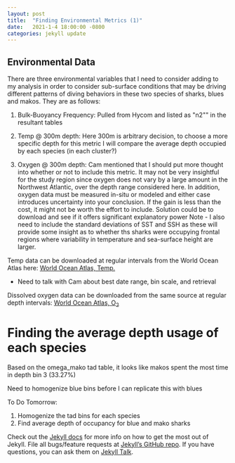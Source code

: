 ```yaml
---
layout: post
title:  "Finding Environmental Metrics (1)"
date:   2021-1-4 18:00:00 -0800
categories: jekyll update
---
```

## Environmental Data ##
There are three environmental variables that I need to consider adding to my analysis in order to consider sub-surface conditions that may be driving different patterns of diving behaviors in these two species of sharks, blues and makos. They are as follows:

1. Bulk-Buoyancy Frequency:
Pulled from Hycom and listed as "n2"" in the resultant tables

2. Temp @ 300m depth: 
Here 300m is arbitrary decision, to choose a more specific depth for this metric I will compare the average depth occupied by each species (in each cluster?)

3. Oxygen @ 300m depth:
Cam mentioned that I should put more thought into whether or not to include this metric. It may not be very insightful for the study region since oxygen does not vary by a large amount in the Northwest Atlantic, over the depth range considered here. In addition, oxygen data must be measured in-situ or modeled and either case introduces uncertainty into your conclusion. If the gain is less than the cost, it might not be worth the effort to include. Solution could be to download and see if it offers significant explanatory power 
Note - I also need to include the standard deviations of SST and SSH as these will provide some insight as to whether ths sharks were occupying frontal regions where variability in temperature and sea-surface height are larger.

Temp data can be downloaded at regular intervals from the World Ocean Atlas here:
[World Ocean Atlas, Temp.](https://www.nodc.noaa.gov/cgi-bin/OC5/woa13/woa13.pl?parameter=t)
- Need to talk with Cam about best date range, bin scale, and retrieval 

Dissolved oxygen data can be downloaded from the same source at regular depth intervals:
[World Ocean Atlas, O<sub>2</sub>](https://www.nodc.noaa.gov/cgi-bin/OC5/woa13/woa13oxnu.pl?parameter=o)

# Finding the average depth usage of each species #
Based on the omega_mako tad table, it looks like makos spent the most time in depth bin 3 (33.27%) 

Need to homogenize blue bins before I can replicate this with blues


To Do Tomorrow:
1. Homogenize the tad bins for each species
2. Find average depth of occupancy for blue and mako sharks



Check out the [Jekyll docs][jekyll-docs] for more info on how to get the most out of Jekyll. File all bugs/feature requests at [Jekyll’s GitHub repo][jekyll-gh]. If you have questions, you can ask them on [Jekyll Talk][jekyll-talk].

[jekyll-docs]: https://jekyllrb.com/docs/home
[jekyll-gh]:   https://github.com/jekyll/jekyll
[jekyll-talk]: https://talk.jekyllrb.com/

